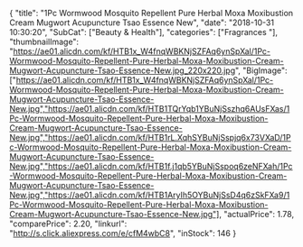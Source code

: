 {
	"title": "1Pc Wormwood Mosquito Repellent Pure Herbal Moxa Moxibustion Cream Mugwort Acupuncture Tsao Essence New",
	"date": "2018-10-31 10:30:20",
	"SubCat": ["Beauty & Health"],
	"categories": ["Fragrances "],
	"thumbnailImage": "https://ae01.alicdn.com/kf/HTB1x_W4fnqWBKNjSZFAq6ynSpXal/1Pc-Wormwood-Mosquito-Repellent-Pure-Herbal-Moxa-Moxibustion-Cream-Mugwort-Acupuncture-Tsao-Essence-New.jpg_220x220.jpg",
	"BigImage": ["https://ae01.alicdn.com/kf/HTB1x_W4fnqWBKNjSZFAq6ynSpXal/1Pc-Wormwood-Mosquito-Repellent-Pure-Herbal-Moxa-Moxibustion-Cream-Mugwort-Acupuncture-Tsao-Essence-New.jpg","https://ae01.alicdn.com/kf/HTB1TQrYqb1YBuNjSszhq6AUsFXas/1Pc-Wormwood-Mosquito-Repellent-Pure-Herbal-Moxa-Moxibustion-Cream-Mugwort-Acupuncture-Tsao-Essence-New.jpg","https://ae01.alicdn.com/kf/HTB1rL.XqhSYBuNjSspjq6x73VXaD/1Pc-Wormwood-Mosquito-Repellent-Pure-Herbal-Moxa-Moxibustion-Cream-Mugwort-Acupuncture-Tsao-Essence-New.jpg","https://ae01.alicdn.com/kf/HTB1f.j1qb5YBuNjSspoq6zeNFXah/1Pc-Wormwood-Mosquito-Repellent-Pure-Herbal-Moxa-Moxibustion-Cream-Mugwort-Acupuncture-Tsao-Essence-New.jpg","https://ae01.alicdn.com/kf/HTB1AryIh5OYBuNjSsD4q6zSkFXa9/1Pc-Wormwood-Mosquito-Repellent-Pure-Herbal-Moxa-Moxibustion-Cream-Mugwort-Acupuncture-Tsao-Essence-New.jpg"],
	"actualPrice": 1.78,
	"comparePrice": 2.20,
	"linkurl": "http://s.click.aliexpress.com/e/cfM4wbC8",
	"inStock": 146
}
